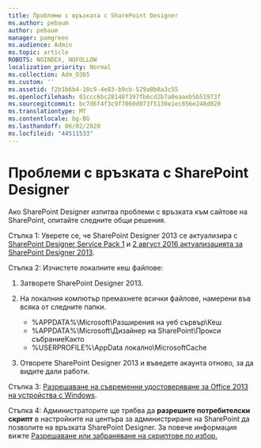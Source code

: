 ```yaml
---
title: Проблеми с връзката с SharePoint Designer
ms.author: pebaum
author: pebaum
manager: pamgreen
ms.audience: Admin
ms.topic: article
ROBOTS: NOINDEX, NOFOLLOW
localization_priority: Normal
ms.collection: Adm_O365
ms.custom: ''
ms.assetid: f2b1b6b4-10c9-4e83-b9cb-529a0b8a3c55
ms.openlocfilehash: 01ccc6bc28148f397fb6cd2b7a0eaaeb5b51973f
ms.sourcegitcommit: bc7d6f4f3c9f7060d073f5130e1ec856e248d020
ms.translationtype: MT
ms.contentlocale: bg-BG
ms.lasthandoff: 06/02/2020
ms.locfileid: "44511533"
---
```

# <a name="sharepoint-designer-connection-issues"></a>Проблеми с връзката с SharePoint Designer 

Ако SharePoint Designer изпитва проблеми с връзката към сайтове на SharePoint, опитайте следните общи решения.

Стъпка 1: Уверете се, че SharePoint Designer 2013 се актуализира с [SharePoint Designer Service Pack 1](https://support.microsoft.com/help/2817441/description-of-microsoft-sharepoint-designer-2013-service-pack-1-sp1) и [2 август 2016 актуализацията за SharePoint Designer 2013](https://support.microsoft.com/help/3114721/august-2-2016-update-for-sharepoint-designer-2013-kb3114721).



Стъпка 2: Изчистете локалните кеш файлове:

1. Затворете SharePoint Designer 2013.

2. На локалния компютър премахнете всички файлове, намерени във всяка от следните папки.

    - %APPDATA%\Microsoft\Разширения на уеб сървър\Кеш
    - %APPDATA%\Microsoft\Дизайнер на SharePoint\Прокси събраниеКакто
    - %USERPROFILE%\AppData локално\MicrosoftCache

3. Отворете SharePoint Designer 2013 и въведете акаунта отново, за да видите дали работи.

Стъпка 3: [Разрешаване на съвременни удостоверяване за Office 2013 на устройства с Windows](https://docs.microsoft.com/microsoft-365/admin/security-and-compliance/enable-modern-authentication).

Стъпка 4: Администраторите ще трябва да **разрешите потребителски скрипт** в настройките на центъра за администриране на SharePoint да позволите на връзката SharePoint Designer. За повече информация вижте [Разрешаване или забраняване на скриптове по избор.](https://docs.microsoft.com/sharepoint/allow-or-prevent-custom-script)


